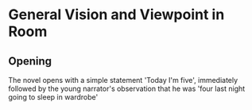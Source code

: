 # General Vision and Viewpoint in Room

## Opening

The novel opens with a simple statement 'Today I'm five', immediately followed by the young narrator's observation that he was 'four last night going to sleep in wardrobe'